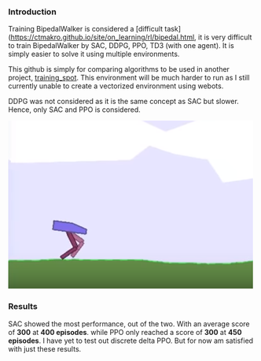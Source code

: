 ### Introduction

Training BipedalWalker is considered a [difficult task](https://ctmakro.github.io/site/on_learning/rl/bipedal.html, it is very difficult to train BipedalWalker by SAC, DDPG, PPO, TD3 (with one agent). It is simply easier to solve it using multiple environments.

This github is simply for comparing algorithms to be used in another project, [training_spot](https://github.com/chngdickson/training_spot). This environment will be much harder to run as I still currently unable to create a vectorized environment using webots.

DDPG was not considered as it is the same concept as SAC but slower. Hence, only SAC and PPO is considered.

![](BipedalWalker-PPO-VectorizedEnv/images/bwalker.png)

### Results
SAC showed the most performance, out of the two. With an average score of **300** at **400 episodes**. while PPO only reached a score of **300** at **450 episodes**.
I have yet to test out discrete delta PPO. But for now am satisfied with just these results.
